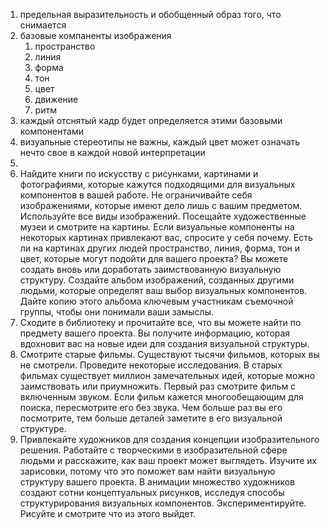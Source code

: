 1. предельная выразительность и обобщенный образ того, что снимается
2. базовые компаненты изображения
   1. пространство
   2. линия
   3. форма
   4. тон
   5. цвет
   6. движение
   7. ритм
3. каждый отснятый кадр будет определяется этими базовыми компонентами
4. визуальные стереотипы не важны, каждый цвет может означать нечто свое в каждой новой интерпретации
5. 
  1. Найдите книги по искусству с рисунками, картинами и фотографиями, которые кажутся подходящими для визуальных компонентов в вашей работе. Не ограничивайте себя изображениями, которые имеют дело лишь с вашим предметом. Используйте все виды изображений. Посещайте художественные музеи и смотрите на картины. Если визуальные компоненты на некоторых картинах привлекают вас, спросите у себя почему. Есть ли на картинах других людей пространство, линия, форма, тон и цвет, которые могут подойти для вашего проекта? Вы можете создать вновь или доработать заимствованную визуальную структуру. Создайте альбом изображений, созданных другими людьми, которые определят ваш выбор визуальных компонентов. Дайте копию этого альбома ключевым участникам съемочной группы, чтобы они понимали ваши замыслы.
   2. Сходите в библиотеку и прочитайте все, что вы можете найти по предмету вашего проекта. Вы получите информацию, которая вдохновит вас на новые идеи для создания визуальной структуры.
   3. Смотрите старые фильмы. Существуют тысячи фильмов, которых вы не смотрели. Проведите некоторые исследования. В старых фильмах существует миллион замечательных идей, которые можно заимствовать или приумножить. Первый раз смотрите фильм с включенным звуком. Если фильм кажется многообещающим для поиска, пересмотрите его без звука. Чем больше раз вы его посмотрите, тем больше деталей заметите в его визуальной структуре.
   4. Привлекайте художников для создания концепции изобразительного решения. Работайте с творческими в изобразительной сфере людьми и расскажите, как ваш проект может выглядеть. Изучите их зарисовки, потому что это поможет вам найти визуальную структуру вашего проекта. В анимации множество художников создают сотни концептуальных рисунков, исследуя способы структурирования визуальных компонентов. Экспериментируйте. Рисуйте и смотрите что из этого выйдет.
